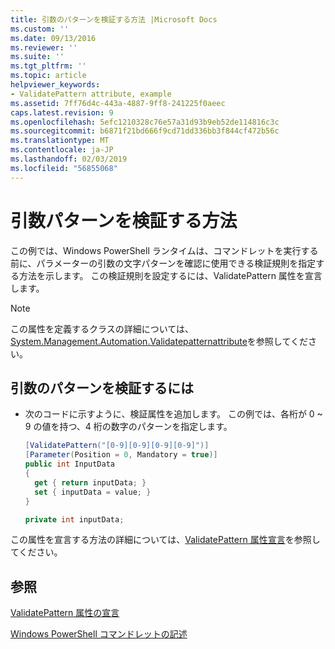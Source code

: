 ```yaml
---
title: 引数のパターンを検証する方法 |Microsoft Docs
ms.custom: ''
ms.date: 09/13/2016
ms.reviewer: ''
ms.suite: ''
ms.tgt_pltfrm: ''
ms.topic: article
helpviewer_keywords:
- ValidatePattern attribute, example
ms.assetid: 7ff76d4c-443a-4887-9ff8-241225f0aeec
caps.latest.revision: 9
ms.openlocfilehash: 5efc1210328c76e57a31d93b9eb52de114816c3c
ms.sourcegitcommit: b6871f21bd666f9cd71dd336bb3f844cf472b56c
ms.translationtype: MT
ms.contentlocale: ja-JP
ms.lasthandoff: 02/03/2019
ms.locfileid: "56855068"
---
```

# <a name="how-to-validate-an-argument-pattern"></a>引数パターンを検証する方法

この例では、Windows PowerShell ランタイムは、コマンドレットを実行する前に、パラメーターの引数の文字パターンを確認に使用できる検証規則を指定する方法を示します。 この検証規則を設定するには、ValidatePattern 属性を宣言します。

> [!NOTE]
> この属性を定義するクラスの詳細については、[System.Management.Automation.Validatepatternattribute](/dotnet/api/System.Management.Automation.ValidatePatternAttribute)を参照してください。

## <a name="to-validate-an-argument-pattern"></a>引数のパターンを検証するには

- 次のコードに示すように、検証属性を追加します。 この例では、各桁が 0 ~ 9 の値を持つ、4 桁の数字のパターンを指定します。

    ```csharp
    [ValidatePattern("[0-9][0-9][0-9][0-9]")]
    [Parameter(Position = 0, Mandatory = true)]
    public int InputData
    {
      get { return inputData; }
      set { inputData = value; }
    }

    private int inputData;
    ```

この属性を宣言する方法の詳細については、[ValidatePattern 属性宣言](./validatepattern-attribute-declaration.md)を参照してください。

## <a name="see-also"></a>参照

[ValidatePattern 属性の宣言](./validatepattern-attribute-declaration.md)

[Windows PowerShell コマンドレットの記述](./writing-a-windows-powershell-cmdlet.md)
